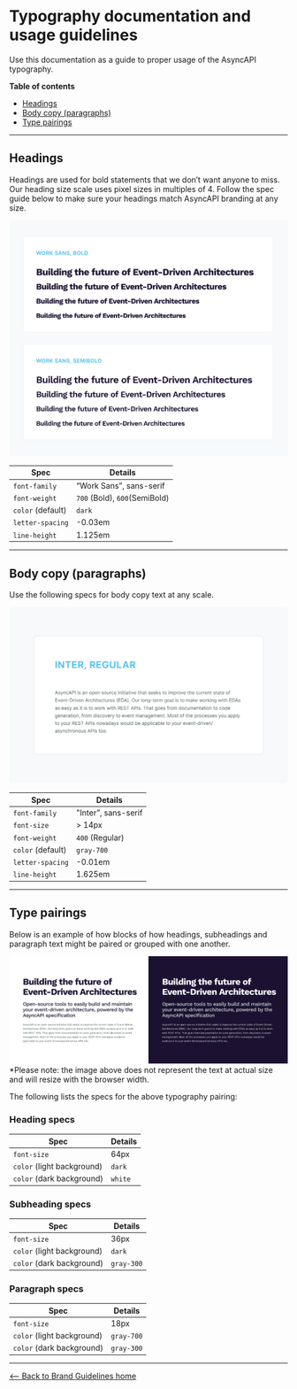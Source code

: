 # Typography documentation and usage guidelines
Use this documentation as a guide to proper usage of the AsyncAPI typography.

**Table of contents**
- [Headings](#headings)
- [Body copy (paragraphs)](#body-copy-paragraphs)
- [Type pairings](#type-pairings)

---

## Headings
Headings are used for bold statements that we don’t want anyone to miss. Our heading size scale uses pixel sizes in multiples of 4. Follow the spec guide below to make sure your headings match AsyncAPI branding at any size.

![Headings example](./assets/typography-headings.png)

| Spec | Details |
| --- | --- |
| `font-family` | “Work Sans”, sans-serif |
| `font-weight` | `700` (Bold), `600`(SemiBold) |
| `color` (default) | `dark` |
| `letter-spacing` | -0.03em |
| `line-height` | 1.125em |

---

## Body copy (paragraphs)
Use the following specs for body copy text at any scale.

![Body copy example](./assets/typography-paragraph.png)

| Spec | Details |
| --- | --- |
| `font-family` | "Inter”, sans-serif |
| `font-size` | > 14px |
| `font-weight` | `400` (Regular) |
| `color` (default) | `gray-700` |
| `letter-spacing` | -0.01em |
| `line-height` | 1.625em |

---

## Type pairings
Below is an example of how blocks of how headings, subheadings and paragraph text might be paired or grouped with one another.

![Type pairings example](./assets/typography-pairings.jpg)
*Please note: the image above does not represent the text at actual size and will resize with the browser width.

The following lists the specs for the above typography pairing:

### Heading specs
| Spec | Details |
| --- | --- |
| `font-size` | 64px |
| `color` (light background) | `dark` |
| `color` (dark background) | `white` |

### Subheading specs
| Spec | Details |
| --- | --- |
| `font-size` | 36px |
| `color` (light background) | `dark` |
| `color` (dark background) | `gray-300` |

### Paragraph specs
| Spec | Details |
| --- | --- |
| `font-size` | 18px |
| `color` (light background) | `gray-700` |
| `color` (dark background) | `gray-300` |

---

[<-- Back to Brand Guidelines home](/brand-guidelines/README.md)